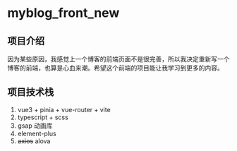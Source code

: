 # myblog_front_new

## 项目介绍

因为某些原因，我感觉上一个博客的前端页面不是很完善，所以我决定重新写一个博客的前端，也算是心血来潮。希望这个前端的项目能让我学习到更多的内容。

## 项目技术栈

1. vue3 + pinia + vue-router + vite
2. typescript + scss
3. gsap 动画库
4. element-plus
5. ~~axios~~ alova
